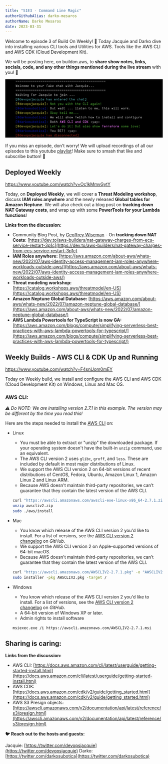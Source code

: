 ```yaml
---
title: "S1E3 - Command Line Magic"
authorGithubAlias: darko-mesaros
authorName: Darko Mesaros
date: 2023-03-31
---
```


Welcome to episode 3 of Build On Weekly! 🥳 Today Jacquie and Darko dive into installing various CLI tools and Utilities for AWS. Tools like the AWS CLI and AWS CDK (Cloud Development Kit). 

We will be posting here, on buildon.aws, to **share show notes, links, socials, code, and any other things mentioned during the live stream** with you! 🚀 

![CLI Chat](images/header.png)

If you miss an episode, don't worry! We will upload recordings of all our episodes to this youtube [playlist](https://youtube.com/playlist?list=PLDqi6CuDzubwBQdL4N1tVUwWeNEtOG9vL)! Make sure to smash that like and subscribe button! 🥹

## Deployed Weekly

https://www.youtube.com/watch?v=Oc1kMmvGytY

Today, on **Deployed Weekly**, we will cover a **Threat Modeling workshop**, discuss **IAM roles anywhere** and the newly released **Global tables for Amazon Neptune**. We will also check out a blog post on **tracking down NAT Gateway costs**, and wrap up with some **PowerTools for your Lambda functions**! 

**Links from the discussion:**

- Community Blog Post, by [Geoffrey Wiseman](https://dev.to/geoffreywiseman) - On **tracking down NAT Costs**: [https://dev.to/aws-builders/nat-gateway-charges-from-ecs-service-restart-3p1c](https://dev.to/aws-builders/nat-gateway-charges-from-ecs-service-restart-3p1c)
- **IAM Roles anywhere:** [https://aws.amazon.com/about-aws/whats-new/2022/07/aws-identity-access-management-iam-roles-anywhere-workloads-outside-aws/](https://aws.amazon.com/about-aws/whats-new/2022/07/aws-identity-access-management-iam-roles-anywhere-workloads-outside-aws/)
- **Threat modeling workshop:** [https://catalog.workshops.aws/threatmodel/en-US](https://catalog.workshops.aws/threatmodel/en-US)
- **Amazon Neptune Global Database:** [https://aws.amazon.com/about-aws/whats-new/2022/07/amazon-neptune-global-database/](https://aws.amazon.com/about-aws/whats-new/2022/07/amazon-neptune-global-database/)
- **AWS Lambda Powertools for TypeScript is now GA:**[https://aws.amazon.com/blogs/compute/simplifying-serverless-best-practices-with-aws-lambda-powertools-for-typescript/](https://aws.amazon.com/blogs/compute/simplifying-serverless-best-practices-with-aws-lambda-powertools-for-typescript/)


## Weekly Builds - AWS CLI & CDK Up and Running

https://www.youtube.com/watch?v=F4snUom0mEY

Today on Weekly build, we install and configure the AWS CLI and AWS CDK (Cloud Development Kit) on Windows, Linux and Mac OS.

### AWS CLI:

*⚠️ Do NOTE: We are installing version 2.7.1 in this example. The version may be different by the time you read this!*

Here are the steps needed to install the [AWS CLI](https://docs.aws.amazon.com/cli/latest/userguide/getting-started-version.html) on:

- Linux
    - You must be able to extract or "unzip" the downloaded package. If your operating system doesn't have the built-in `unzip` command, use an equivalent.
    - The AWS CLI version 2 uses `glibc`, `groff`, and `less`. These are included by default in most major distributions of Linux.
    - We support the AWS CLI version 2 on 64-bit versions of recent distributions of CentOS, Fedora, Ubuntu, Amazon Linux 1, Amazon Linux 2 and Linux ARM.
    - Because AWS doesn't maintain third-party repositories, we can’t guarantee that they contain the latest version of the AWS CLI.
    
    ```bash
    curl "https://awscli.amazonaws.com/awscli-exe-linux-x86_64-2.7.1.zip" -o "awscliv2.zip"
    unzip awscliv2.zip
    sudo ./aws/install
    ```
    
- Mac
    - You know which release of the AWS CLI version 2 you'd like to install. For a list of versions, see the [AWS CLI version 2 changelog](https://github.com/aws/aws-cli/blob/v2/CHANGELOG.rst) on *GitHub*.
    - We support the AWS CLI version 2 on Apple-supported versions of 64-bit macOS.
    - Because AWS doesn't maintain third-party repositories, we can’t guarantee that they contain the latest version of the AWS CLI.
    
    ```bash
    curl "https://awscli.amazonaws.com/AWSCLIV2-2.7.1.pkg" -o "AWSCLIV2.pkg"
    sudo installer -pkg AWSCLIV2.pkg -target /
    ```
    
- Windows
    - You know which release of the AWS CLI version 2 you'd like to install. For a list of versions, see the [AWS CLI version 2 changelog](https://github.com/aws/aws-cli/blob/v2/CHANGELOG.rst) on *GitHub*.
    - A 64-bit version of Windows XP or later.
    - Admin rights to install software
    
    ```bash
    msiexec.exe /i https://awscli.amazonaws.com/AWSCLIV2-2.7.1.msi
    ```
    

## Sharing is caring:


**Links from the discussion:**

- AWS CLI: [https://docs.aws.amazon.com/cli/latest/userguide/getting-started-install.html](https://docs.aws.amazon.com/cli/latest/userguide/getting-started-install.html)
- AWS CDK: [https://docs.aws.amazon.com/cdk/v2/guide/getting_started.html](https://docs.aws.amazon.com/cdk/v2/guide/getting_started.html)
- AWS S3 Presign objects: [https://awscli.amazonaws.com/v2/documentation/api/latest/reference/s3/presign.html](https://awscli.amazonaws.com/v2/documentation/api/latest/reference/s3/presign.html)

**🐦 Reach out to the hosts and guests:**

Jacquie: [https://twitter.com/devopsjacquie](https://twitter.com/devopsjacquie)
Darko: [https://twitter.com/darkosubotica](https://twitter.com/darkosubotica)